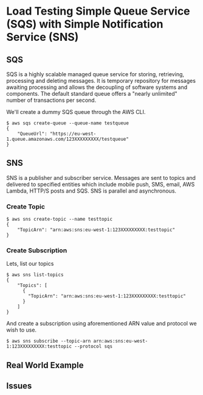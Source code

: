 Load Testing Simple Queue Service (SQS) with Simple Notification Service (SNS)
==============================================================================

SQS
----
SQS is a highly scalable managed queue service for storing, retrieving,
processing and deleting messages. It is temporary repository for messages
awaiting processing and allows the decoupling of software systems and
components. The default standard queue offers a "nearly unlimited" number of
transactions per second.

We'll create a dummy SQS queue through the AWS CLI.
```
$ aws sqs create-queue --queue-name testqueue
{
    "QueueUrl": "https://eu-west-1.queue.amazonaws.com/123XXXXXXXXX/testqueue"
}
```

SNS
---
SNS is a publisher and subscriber service. Messages are sent to topics and
delivered to specified entities which include mobile push, SMS, email, AWS
Lambda, HTTP/S posts and SQS. SNS is parallel and asynchronous.


### Create Topic
```
$ aws sns create-topic --name testtopic
{
    "TopicArn": "arn:aws:sns:eu-west-1:123XXXXXXXXX:testtopic"
}
```

### Create Subscription
Lets, list our topics
```
$ aws sns list-topics
{
    "Topics": [
      {
        "TopicArn": "arn:aws:sns:eu-west-1:123XXXXXXXXX:testtopic"
      }
    ]
}
```
And create a subscription using aforementioned ARN value and protocol we wish
to use.
```
$ aws sns subscribe --topic-arn arn:aws:sns:eu-west-1:123XXXXXXXXX:testtopic --protocol sqs
```

Real World Example
------------------

Issues
------
